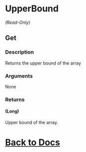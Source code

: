 
# UpperBound

*(Read-Only)*

## Get
### Description
Returns the upper bound of the array
### Arguments
None
### Returns
#### (Long) 
Upper bound of the array.

# [Back to Docs](https://senipah.github.io/VBA-Better-Array/)